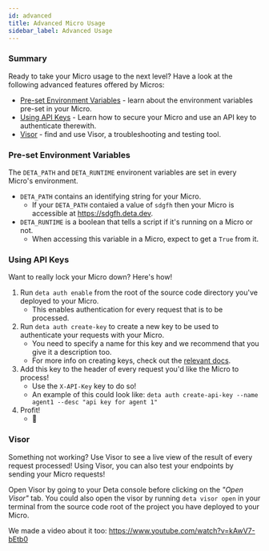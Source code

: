 ```yaml
---
id: advanced
title: Advanced Micro Usage
sidebar_label: Advanced Usage
---
```


### Summary

Ready to take your Micro usage to the next level? Have a look at the following advanced features offered by Micros:

 * [Pre-set Environment Variables](advanced.md/#pre-set-environment-variables) - learn about the environment variables pre-set in your Micro.
 * [Using API Keys](advanced.md/#using-api-keys) - Learn how to secure your Micro and use an API key to authenticate therewith.
 * [Visor](advanced.md/#visor) - find and use Visor, a troubleshooting and testing tool.

### Pre-set Environment Variables

The `DETA_PATH` and `DETA_RUNTIME` environent variables are set in every Micro's environment. 
 * `DETA_PATH` contains an identifying string for your Micro.
    * If your `DETA_PATH` contaied a value of `sdgfh` then your Micro is accessible at https://sdgfh.deta.dev.
 * `DETA_RUNTIME` is a boolean that tells a script if it's running on a Micro or not.
    * When accessing this variable in a Micro, expect to get a `True` from it. 

### Using API Keys

Want to really lock your Micro down? Here's how!

 1. Run `deta auth enable` from the root of the source code directory you've deployed to your Micro.
    * This enables authentication for every request that is to be processed.
 2. Run `deta auth create-key` to create a new key to be used to authenticate your requests with your Micro.
    * You need to specify a name for this key and we recommend that you give it a description too. 
    * For more info on creating keys, check out the [relevant docs](https://docs.deta.sh/docs/cli/commands/#deta-auth-create-api-key).
 3. Add this key to the header of every request you'd like the Micro to process! 
    * Use the `X-API-Key` key to do so!
    * An example of this could look like: `deta auth create-api-key --name agent1 --desc "api key for agent 1"`
 5. Profit!
    * 🤑

### Visor

Something not working? Use Visor to see a live view of the result of every request processed! Using Visor, you can also test your endpoints by sending your Micro requests!

Open Visor by going to your Deta console before clicking on the _"Open Visor"_ tab. You could also open the visor by running `deta visor open` in your terminal from the source code root of the project you have deployed to your Micro.

We made a video about it too: https://www.youtube.com/watch?v=kAwV7-bEtb0

